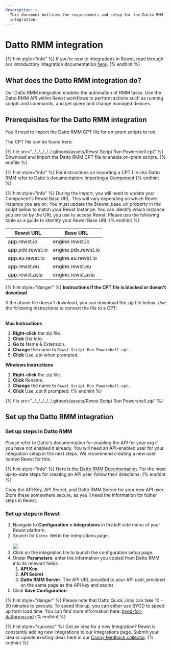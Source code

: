 ```yaml
---
description: >-
  This document outlines the requirements and setup for the Datto RMM
  integration.
---
```


# Datto RMM integration

{% hint style="info" %}
&#x20;If you’re new to integrations in Rewst, read through our introductory integration documentation [here](https://docs.rewst.help/documentation/integrations).
{% endhint %}

## What does the Datto RMM integration do?

Our Datto RMM integration enables the automation of RMM tasks. Use the Datto RMM API within Rewst workflows to perform actions such as running scripts and commands, and get query and change managed devices.

## Prerequisites for the Datto RMM integration

You'll need to import the Datto RMM CPT file for on-prem scripts to run.

The CPT file can be found here:

{% file src="../../../../../.gitbook/assets/Rewst Script Run Powershell.cpt" %}
Download and import the Datto RMM CPT file to enable on-prem scripts.
{% endfile %}

{% hint style="info" %}
For instructions on importing a CPT file into Datto RMM refer to Datto's documentation: [Importing a Component](https://rmm.datto.com/help/en/Content/3NEWUI/Automation/Components/COMPONENTLIBRARY.htm#Importing_a_component)
{% endhint %}

{% hint style="info" %}
During the import, you will need to update your Component's Rewst Base URL. This will vary depending on which Rewst instance you are on. You must update the $rewst\_base\_url property in the script below to match your Rewst Instance. You can identify which instance you are on by the URL you use to access Rewst. Please use the following table as a guide to identify your Rewst Base URL
{% endhint %}

| Rewst URL        | Base URL            |
| ---------------- | ------------------- |
| app.rewst.io     | engine.rewst.io     |
| app.pdx.rewst.io | engine.pdx.rewst.io |
| app.eu.rewst.io  | engine.eu.rewst.io  |
| app.rewst.eu     | engine.rewst.eu     |
| app.rewst.asia   | engine.rewst.asia   |

{% hint style="danger" %}
**Instructions if the CPT file is blocked or doesn't download**

If the above file doesn't download, you can download the zip file below. Use the following instructions to convert the file to a CPT:

\
**Mac Instructions**

1. **Right-click** the zip file.
2. **Click** _Get Info._
3. **Go to** Name & Extension.
4. **Change** the name to `Rewst Script Run Powershell.cpt.`
5. **Click** Use .cpt when prompted.

**Windows Instructions**

1. **Right-click** the zip file.
2. **Click** Rename.
3. **Change** the name to `Rewst Script Run Powershell.cpt.`
4. **Click** Use .cpt if prompted.
{% endhint %}

{% file src="../../../../../.gitbook/assets/Rewst Script Run Powershell.zip" %}

## Set up the Datto RMM integration

### Set up steps in Datto RMM

Please refer to Datto's documentation for enabling the API for your org if you have not enabled it already. You will need an API-enabled user for your integration setup in the next steps. We recommend creating a new user named Rewst for this.

{% hint style="info" %}
Here is the [Datto RMM Documentation](https://rmm.datto.com/help/en/Content/2SETUP/APIv2.htm?Highlight=API%20account). For the most up-to-date steps for creating an API user, follow their directions.
{% endhint %}

Copy the API Key, API Secret, and Datto RMM Server for your new API user. Store these somewhere secure, as you'll need the information for futher steps in Rewst.

### Set up steps in Rewst

1. Navigate to **Configuration > Integrations** in the left side menu of your Rewst platform.
2. Search for `Datto RMM` in the integrations page.\
   \
   ![](<../../../../../.gitbook/assets/Screenshot 2025-05-05 at 3.35.22 PM.png>)
3. Click on the integration tile to launch the configuration setup page.
4. Under **Parameters**, enter the information you copied from Datto RMM into its relevant fields
   1. **API Key**
   2. **API Secret**
   3. **Datto RMM Server**: The API URL provided to your API user, provided on the same page as the API key and secret
5. Click **Save Configuration**.

{% hint style="danger" %}
Please note that Datto Quick Jobs can take 10 - 30 minutes to execute. To speed this up, you can either use BYOD to speed up form load time. You can find more information here: [byod-for-dattormm.md](../database/byod-for-dattormm.md "mention")
{% endhint %}

{% hint style="success" %}
Got an idea for a new Integration? Rewst is constantly adding new integrations to our integrations page. Submit your idea or upvote existing ideas here in our [Canny feedback collector](https://rewst.canny.io/integrations).
{% endhint %}

